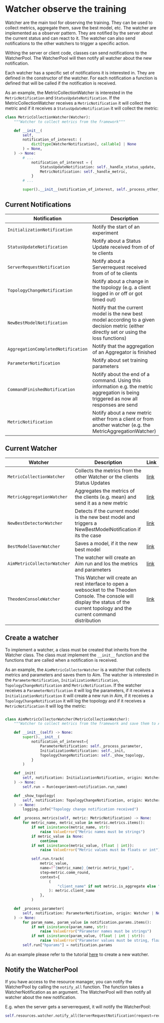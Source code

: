 # Watcher observe the training

Watcher are the main tool for observing the training. They can be used to collect metrics, aggregate them, save the best model, etc. The watcher are implemented as a observer pattern. They are notified by the server about the current status and can react to it. The watcher can also send notifications to the other watchers to trigger a specific action.

Withing the server or client code, classes can send notifications to the WatcherPool. The WatcherPool will then notify all watcher about the new notification.

Each watcher has a specific set of notifications it is interested in. They are defined in the constructor of the watcher. For each notification a function is defined that will be called if the notification is received.

As an example, the MetricCollectionWatcher is interested in the `MetricNotification` and `StatusUpdateNotification`. If the MetricCollectionWatcher receives a `MetricNotification` it will collect the metric and if it receives a `StatusUpdateNotification` it will collect the metric:

```python
class MetricCollectionWatcher(Watcher):
    """Watcher to collect metrics from the framework"""

    def __init__(
        self,
        notification_of_interest: (
            dict[type[WatcherNotification], callable] | None
        ) = None,
    ) -> None:
        # ...
            notification_of_interest = {
                StatusUpdateNotification: self._handle_status_update,
                MetricNotification: self._handle_metric,
            }
        # ...

        super().__init__(notification_of_interest, self._process_other_notification)
```

## Current Notifications

| Notification                       | Description                                                                                                                                |
| ---------------------------------- |--------------------------------------------------------------------------------------------------------------------------------------------|
| `InitializationNotification`       | Notify the start of an experiment                                                                                                          |
| `StatusUpdateNotification`         | Notify about a Status Update received from of of te clients                                                                                |
| `ServerRequestNotification`        | Notify about a Serverrequest received from of of te clients                                                                                |
| `TopologyChangeNotification`       | Notify about a change in the topology (e.g. a client logged in or off or got timed out)                                                    |
| `NewBestModelNotification`         | Notify that the current model is the new best model according to a given decision metric (either directly set or using the loss functions) |
| `AggregationCompletedNotification` | Notify that the aggregation of an Aggregator is finished                                                                                   |
| `ParameterNotification`            | Notify about set  training parameters                                                                                                      |
| `CommandFinishedNotification`      | Notify about the end of a command. Using this information e.g. the metric aggregation is being triggered as now all responses are send     |
| `MetricNotification`               | Notify about a new metric either from a client or from another watcher (e.g. the MetricAggregationWatcher)                                 |

## Current Watcher

| Watcher                     | Description                                                                                                                                                                             | Link                                            |
| --------------------------- | --------------------------------------------------------------------------------------------------------------------------------------------------------------------------------------- | ----------------------------------------------- |
| `MetricCollectionWatcher`   | Collects the metrics from the other Watcher or the clients Status Updates                                                                                                               | [link](../theoden/watcher/metric_collector.py)  |
| `MetricAggregationWatcher`  | Aggregates the metrics of the clients (e.g. mean) and send it as a new metric                                                                                                           | [link](../theoden/watcher/metric_aggregator.py) |
| `NewBestDetectorWatcher`    | Detects if the current model is the new best model and triggers a NewBestModelNotification if its the case                                                                              | [link](../theoden/watcher/best_detector.py)     |
| `BestModelSaverWatcher`     | Saves a model, if it the new best model                                                                                                                                                 | [link](../theoden/watcher/model_saver.py)       |
| `AimMetricCollectorWatcher` | The watcher will create an Aim run and los the metrics and parameters                                                                                                                   | [link](../theoden/watcher/aim.py)               |
| `TheodenConsoleWatcher`     | This Watcher will create an rest interface to open a websocket to the Theoden Console. The console will display the status of the current topology and the current command distribution | [link](../theoden/watcher/console.py)           |




## Create a watcher

To implement a watcher, a class must be created that inherits from the Watcher class. The class must implement the `__init__` function and the functions that are called when a notification is received.

As an example, the `AimMetricCollectorWatcher` is a watcher that collects metrics and parameters and saves them to Aim. The watcher is interested in the `ParameterNotification`, `InitializationNotification`, `TopologyChangeNotification` and `MetricNotification`. If the watcher receives a `ParameterNotification` it will log the parameters, if it receives a `InitializationNotification` it will create a new run in Aim, if it receives a `TopologyChangeNotification` it will log the topology and if it receives a `MetricNotification` it will log the metric:
    
```python

class AimMetricCollectorWatcher(MetricCollectionWatcher):
    """Watcher to collect metrics from the framework and save them to Aim"""

    def __init__(self) -> None:
        super().__init__(
            notification_of_interest={
                ParameterNotification: self._process_parameter,
                InitializationNotification: self._init,
                TopologyChangeNotification: self._show_topology,
            }
        )

    def _init(
        self, notification: InitializationNotification, origin: Watcher | None = None
    ) -> None:
        self.run = Run(experiment=notification.run_name)

    def _show_topology(
        self, notification: TopologyChangeNotification, origin: Watcher | None = None
    ) -> None:
        logging.info("Topology change notification received")

    def _process_metrics(self, metric: MetricNotification) -> None:
        for metric_name, metric_value in metric.metrics.items():
            if not isinstance(metric_name, str):
                raise ValueError("Metric names must be strings")
            if metric_value is None:
                continue
            if not isinstance(metric_value, (float | int)):
                raise ValueError("Metric values must be floats or int")

            self.run.track(
                metric_value,
                name=f"{metric_name}_{metric.metric_type}",
                step=metric.comm_round,
                context={
                    (
                        "client_name" if not metric.is_aggregate else "aggregate"
                    ): metric.client_name
                },
            )

    def _process_parameter(
        self, notification: ParameterNotification, origin: Watcher | None = None
    ) -> None:
        for param_name, param_value in notification.params.items():
            if not isinstance(param_name, str):
                raise ValueError("Parameter names must be strings")
            if not isinstance(param_value, (float | int | str)):
                raise ValueError("Parameter values must be string, floats or int")
        self.run["hparams"] = notification.params
```

As an example please refer to the tutorial [here](./TUTORIAL.md) to create a new watcher.

## Notify the WatcherPool
If you have access to the resource manager, you can notify the WatcherPool by calling the `notify_all` function. The function takes a WatcherNotification as an argument. The WatcherPool will then notify all watcher about the new notification.

E.g. when the server gets a serverrequest, it will notify the WatcherPool:

```python
self.resources.watcher.notify_all(ServerRequestNotification(request=request))
```